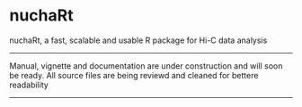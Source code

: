 nuchaRt
===============

nuchaRt, a fast, scalable and usable R package for Hi-C data analysis

***
Manual, vignette and documentation are under construction and will soon be ready.
All source files are being reviewd and cleaned for bettere readability
***
